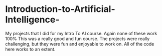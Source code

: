 # Introduction-to-Artificial-Intelligence-
My projects that I did for my Intro To AI course. Again none of these work 100%
This was a really good and fun course. The projects were really challenging, but they were fun and enjoyable to work on.
All of the code here works to an extent.

